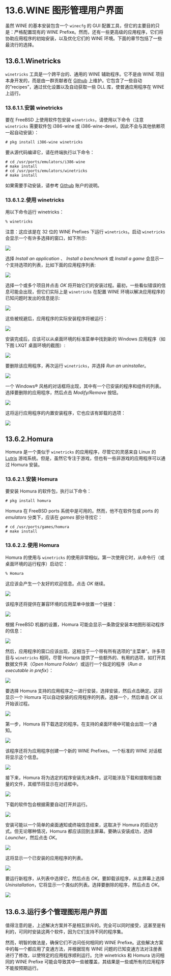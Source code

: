 # 13.6.WINE 图形管理用户界面

虽然 WINE 的基本安装包含一个 `winecfg` 的 GUI 配置工具，但它的主要目的只是：严格配置现有的 WINE Prefixe。然而，还有一些更高级的应用程序，它们将协助应用程序的初始安装，以及优化它们的 WINE 环境。下面的章节包括了一些最流行的选择。

## 13.6.1.Winetricks

`winetricks` 工具是一个跨平台的、通用的 WINE 辅助程序。它不是由 WINE 项目本身开发的，而是由一群贡献者在 [Github](https://github.com/Winetricks/winetricks) 上维护。它包含了一些自动的“recipes”，通过优化设置以及自动获取一些 DLL 库，使普通应用程序在 WINE 上运行。

### 13.6.1.1.安装 winetricks

要在 FreeBSD 上使用软件包安装 `winetricks`，请使用以下命令（注意 `winetricks` 需要软件包 i386-wine 或 i386-wine-devel，因此不会与其他依赖项一起自动安装）：

```
# pkg install i386-wine winetricks
```

要从源代码编译它，请在终端执行以下命令：

```
# cd /usr/ports/emulators/i386-wine
# make install
# cd /usr/ports/emulators/winetricks
# make install
```

如果需要手动安装，请参考 [Github](https://github.com/Winetricks/winetricks) 账户的说明。

### 13.6.1.2.使用 winetricks

用以下命令运行 winetricks：

```
% winetricks
```

注意：这应该是在 32 位的 WINE Prefixes 下运行 `winetricks`。启动 `winetricks` 会显示一个有许多选择的窗口，如下所示:

![](../.gitbook/assets/winetricks-run-1.png)

选择 _Install an application_ 、 _Install a benchmark_ 或 _Install a game_ 会显示一个支持选项的列表，比如下面的应用程序列表:

![](../.gitbook/assets/winetricks-run-2.png)

选择一个或多个项目并点击 _OK_ 将开始它们的安装过程。最初，一些看似错误的信息可能会出现，但它们实际上是 `winetricks` 在配置 WINE 环境以解决应用程序的已知问题时发出的信息提示:

![](../.gitbook/assets/winetricks-app-install-1.png)

这些被规避后，应用程序的实际安装程序将被运行：

![](../.gitbook/assets/winetricks-app-install-2.png)

安装完成后，应该可以从桌面环境的标准菜单中找到新的 Windows 应用程序（如下图 LXQT 桌面环境的截图）:

![](../.gitbook/assets/winetricks-menu-1.png)

要删除该应用程序，再次运行 `winetricks`，并选择 _Run an uninstaller_。

![](../.gitbook/assets/winetricks-uninstall-1.png)

一个 Windows® 风格的对话框将出现，其中有一个已安装的程序和组件的列表。选择要删除的应用程序，然后点击 _Modify/Remove_ 按钮。

![](../.gitbook/assets/winetricks-uninstall-2.png)

这将运行应用程序的内置安装程序，它也应该有卸载的选项：

![](../.gitbook/assets/winetricks-uninstall-3.png)

## 13.6.2.Homura

Homura 是一个类似于 `winetricks` 的应用程序，尽管它的灵感来自 Linux 的 [Lutris](https://lutris.net/) 游戏系统。但是，虽然它专注于游戏，但也有一些非游戏的应用程序可以通过 Homura 安装。

### 13.6.2.1.安装 Homura

要安装 Homura 的软件包，执行以下命令：

```
# pkg install homura
```

Homura 在 FreeBSD ports 系统中是可用的。然而，他不在软件包或 ports 的 _emulators_ 分类下，应该在 _games_ 部分寻找它：

```
# cd /usr/ports/games/homura
# make install
```

### 13.6.2.2.使用 Homura

Homura 的使用与 `winetricks` 的使用非常相似。第一次使用它时，从命令行（或桌面环境的运行程序）启动它：

```
% Homura
```

这应该会产生一个友好的欢迎信息。点击 _OK_ 继续。

![](../.gitbook/assets/homura-launch-1.png)

该程序还将提供在兼容环境的应用菜单中放置一个链接：

![](../.gitbook/assets/homura-run-2.png)

根据 FreeBSD 机器的设置，Homura 可能会显示一条敦促安装本地图形驱动程序的信息：

![](../.gitbook/assets/homura-run-3.png)

然后，应用程序的窗口应该出现，这相当于一个带有所有选项的“主菜单”。许多项目与 `winetricks` 相同，尽管 Homura 提供了一些额外的、有用的选项，如打开其数据文件夹（_Open Homura Folder_）或运行一个指定的程序（_Run a executable in prefix_）：

![](../.gitbook/assets/homura-install-1.png)

要选择 Homura 支持的应用程序之一进行安装，选择安装，然后点击确定。这将显示一个 Homura 可以自动安装的应用程序的列表。选择一个，然后单击 _OK_ 以开始该过程。

![](../.gitbook/assets/homura-install-2.png)

第一步，Homura 将下载选定的程序。在支持的桌面环境中可能会出现一个通知。

![](../.gitbook/assets/homura-install-3.png)

该程序还将为应用程序创建一个新的 WINE Prefixes。一个标准的 WINE 对话框将显示这个信息。

![](../.gitbook/assets/homura-install-4.png)

接下来，Homura 将为选定的程序安装先决条件。这可能涉及下载和提取相当数量的文件，其细节将显示在对话框中。

![](../.gitbook/assets/homura-install-5.png)

下载的软件包会根据需要自动打开并运行。

![](../.gitbook/assets/homura-install-6.png)

安装可能以一个简单的桌面通知或终端信息结束，这取决于 Homura 的启动方式。但无论哪种情况，Homura 都应该回到主屏幕。要确认安装成功，选择 _Launcher_，然后点击 _OK_。

![](../.gitbook/assets/homura-install-7.png)

这将显示一个已安装的应用程序的列表。

![](../.gitbook/assets/homura-install-8.png)

要运行新程序，从列表中选择它，然后点击 _OK_。要卸载该程序，从主屏幕上选择 _Uninstallation_，它将显示一个类似的列表。选择要删除的程序，然后点击 _OK_。

![](../.gitbook/assets/homura-uninstall-1.png)

## 13.6.3.运行多个管理图形用户界面

值得注意的是，上述解决方案并不是相互排斥的。完全可以同时接受，这甚至是有利的，可同时安装这两个软件，因为它们支持不同的程序集。

然而，明智的做法是，确保它们不访问任何相同的 WINE Prefixe。这些解决方案中的每一个都应用了变通方法，并根据现有 WINE 问题的已知变通方法对注册表进行了修改，以使特定的应用程序顺利运行。允许 winetricks 和 Homura 访问相同的 WINE Prefixe 可能会导致其中一些被覆盖，其结果是一些或所有的应用程序不能按预期运行。